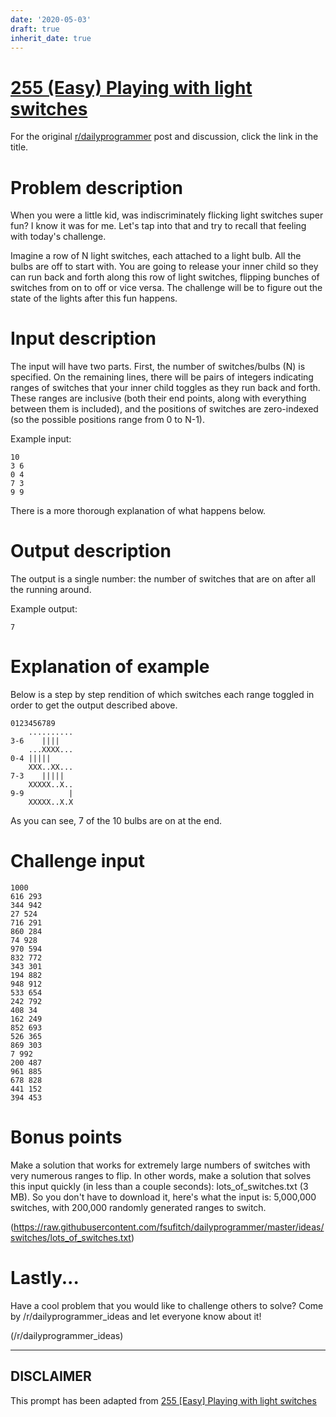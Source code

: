 ```yaml
---
date: '2020-05-03'
draft: true
inherit_date: true
---
```


# [255 (Easy) Playing with light switches](https://www.reddit.com/r/dailyprogrammer/comments/46zm8m/20160222_challenge_255_easy_playing_with_light/)

For the original [r/dailyprogrammer](https://www.reddit.com/r/dailyprogrammer/) post and discussion, click the link in the title.

# Problem description
When you were a little kid, was indiscriminately flicking light switches super fun? I know it was for me. Let's tap into that and try to recall that feeling with today's challenge.

Imagine a row of N light switches, each attached to a light bulb. All the bulbs are off to start with. You are going to release your inner child so they can run back and forth along this row of light switches, flipping bunches of switches from on to off or vice versa. The challenge will be to figure out the state of the lights after this fun happens.

# Input description
The input will have two parts. First, the number of switches/bulbs (N) is specified. On the remaining lines, there will be pairs of integers indicating ranges of switches that your inner child toggles as they run back and forth. These ranges are inclusive (both their end points, along with everything between them is included), and the positions of switches are zero-indexed (so the possible positions range from 0 to N-1).

Example input:


```
10
3 6
0 4
7 3
9 9
```
There is a more thorough explanation of what happens below.

# Output description
The output is a single number: the number of switches that are on after all the running around.

Example output:


```
7
```
# Explanation of example
Below is a step by step rendition of which switches each range toggled in order to get the output described above.


```
0123456789
    ..........
3-6    ||||
    ...XXXX...
0-4 |||||
    XXX..XX...
7-3    |||||
    XXXXX..X..
9-9          |
    XXXXX..X.X
```
As you can see, 7 of the 10 bulbs are on at the end.

# Challenge input

```
1000
616 293
344 942
27 524
716 291
860 284
74 928
970 594
832 772
343 301
194 882
948 912
533 654
242 792
408 34
162 249
852 693
526 365
869 303
7 992
200 487
961 885
678 828
441 152
394 453
```
# Bonus points
Make a solution that works for extremely large numbers of switches with very numerous ranges to flip. In other words, make a solution that solves this input quickly (in less than a couple seconds): lots_of_switches.txt (3 MB). So you don't have to download it, here's what the input is: 5,000,000 switches, with 200,000 randomly generated ranges to switch.

(https://raw.githubusercontent.com/fsufitch/dailyprogrammer/master/ideas/switches/lots_of_switches.txt)
# Lastly...
Have a cool problem that you would like to challenge others to solve? Come by /r/dailyprogrammer_ideas and let everyone know about it!

(/r/dailyprogrammer_ideas)

----
## **DISCLAIMER**
This prompt has been adapted from [255 [Easy] Playing with light switches](https://www.reddit.com/r/dailyprogrammer/comments/46zm8m/20160222_challenge_255_easy_playing_with_light/
)
